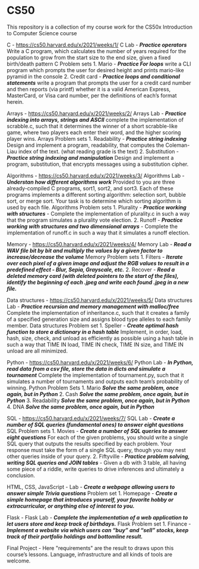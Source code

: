 # CS50
This repository is a collection of my course work for the CS50x Introduction to Computer Science course

C - https://cs50.harvard.edu/x/2021/weeks/1/
  C Lab - ***Practice operators*** Write a C program, which calculates the number of years required for the population to grow from the start size to the end size, given a fixed birth/death pattern
  C Problem sets
    1. Mario - ***Practice For loops*** write a CLI program which prompts the user for desired height and prints mario-like pyramid in the console
    2. Credit card - ***Practice loops and conditional statements*** write a program that prompts the user for a credit card number and then reports (via printf) whether it is a valid American Express, MasterCard, or Visa card number, per the definitions of each’s format herein.
    
Arrays - https://cs50.harvard.edu/x/2021/weeks/2/
  Arrays Lab - ***Practice indexing into arrays, strings and ASCII*** complete the implementation of scrabble.c, such that it determines the winner of a short scrabble-like game, where two players each enter their word, and the higher scoring player wins.
  Arrays Problem sets
    1. Readability - ***Practice string indexing*** Design and implement a program, readability, that computes the Coleman-Liau index of the text. (what reading grade is the text)
    2. Substitution - ***Practice string indexing and manipulation*** Design and implement a program, substitution, that encrypts messages using a substitution cipher.
    
Algorithms - https://cs50.harvard.edu/x/2021/weeks/3/
  Algorithms Lab - ***Understan how different algorithms work*** Provided to you are three already-compiled C programs, sort1, sort2, and sort3. Each of these programs implements a different sorting algorithm: selection sort, bubble sort, or merge sort. Your task is to determine which sorting algorithm is used by each file.
  Algorithms Problem sets
    1. Plurality - ***Practice working with structures*** - Complete the implementation of plurality.c in such a way that the program simulates a plurality vote election.
    2. Runoff - ***Practice working with structures and two dimensional arrays*** - Complete the implementation of runoff.c in such a way that it simulates a runoff election.
    
Memory - https://cs50.harvard.edu/x/2021/weeks/4/
  Memory Lab - ***Read a WAV file bit by bit and multiply the values by a given factor to increase/decrease the volume***
  Memory Problem sets
    1. Filters - ***Iterate over each pixel of a given image and adjust the RGB values to result in a predefined effect - Blur, Sepia, Grayscale, etc.***
    2. Recover - ***Read a deleted memory card (with deleted pointers to the start of the files), identify the beginning of each .jpeg and write each found .jpeg in a new file.***
    
Data structures - https://cs50.harvard.edu/x/2021/weeks/5/
  Data structures Lab - ***Practice recursion and memory management with malloc/free*** Complete the implementation of inheritance.c, such that it creates a family of a specified generation size and assigns blood type alleles to each family member. 
  Data structures Problem set
    1. Speller - ***Create optimal hash function to store a dictionary in a hash table*** Implement, in order, load, hash, size, check, and unload as efficiently as possible using a hash table in such a way that TIME IN load, TIME IN check, TIME IN size, and TIME IN unload are all minimized.
    
Python - https://cs50.harvard.edu/x/2021/weeks/6/
  Python Lab - ***In Python, read data from a csv file, store the data in dicts and simulate a tournament*** Complete the implementation of tournament.py, such that it simulates a number of tournaments and outputs each team’s probability of winning.
  Python Problem Sets
    1. Mario ***Solve the same problem, once again, but in Python***
    2. Cash ***Solve the same problem, once again, but in Python***
    3. Readability ***Solve the same problem, once again, but in Python***
    4. DNA ***Solve the same problem, once again, but in Python***
    
SQL - https://cs50.harvard.edu/x/2021/weeks/7/
  SQL Lab - ***Create a number of SQL queries (fundamental ones) to answer eight questions***
  SQL Problem sets
    1. Movies - ***Create a number of SQL queries to answer eight questions*** For each of the given problems, you should write a single SQL query that outputs the results specified by each problem. Your response must take the form of a single SQL query, though you may nest other queries inside of your query.
    2. Fiftyville - ***Practice problem solving, writing SQL queries and JOIN tables*** - Given a db with 3 table, all having some piece of a riddle, write queries to drive inferences and ultimately a conclusion.
    
HTML, CSS, JavaScript - 
  Lab - ***Create a webpage allowing users to answer simple Trivia questions***
  Problem set
    1. Homepage - ***Create a simple homepage that introduces yourself, your favorite hobby or extracurricular, or anything else of interest to you.***
    
Flask - 
  Flask Lab - ***Complete the implementation of a web application to let users store and keep track of birthdays.***
  Flask Problem set
    1. Finance - ***Implement a website via which users can “buy” and “sell” stocks, keep track of their portfolio holdings and bottomline result.***
    
Final Project - Here "requirements" are the result to draws upon this course’s lessons. Language, infrastructure and all kinds of tools are welcome.
  

